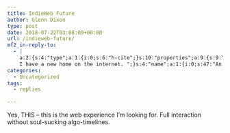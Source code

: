 ```yaml
---
title: IndieWeb Future
author: Glenn Dixon
type: post
date: 2018-07-22T03:08:09+00:00
url: /indieweb-future/
mf2_in-reply-to:
  - |
    a:2:{s:4:"type";a:1:{i:0;s:6:"h-cite";}s:10:"properties";a:9:{s:9:"published";a:1:{i:0;s:25:"2018-04-20T09:00:00-07:00";}s:7:"updated";a:1:{i:0;s:25:"2018-04-20T09:00:00-07:00";}s:7:"summary";a:1:{i:0;s:95:"https://aaronparecki.com/2018/04/20/46/indieweb-reader.jpg
    I have a new home on the internet. ";}s:4:"name";a:1:{i:0;s:47:"An IndieWeb reader: My new home on the internet";}s:3:"url";a:1:{i:0;s:82:"https://aaronparecki.com/2018/04/20/46/indieweb-reader-my-new-home-on-the-internet";}s:8:"category";a:4:{i:0;s:8:"indieweb";i:1;s:7:"monocle";i:2;s:6:"reader";i:3;s:8:"microsub";}s:11:"publication";a:1:{i:0;s:13:"Aaron Parecki";}s:8:"featured";a:1:{i:0;s:58:"https://aaronparecki.com/2018/04/20/46/indieweb-reader.jpg";}s:6:"author";a:3:{s:4:"name";s:13:"Aaron Parecki";s:3:"url";s:25:"https://aaronparecki.com/";s:5:"photo";s:43:"https://aaronparecki.com/images/profile.jpg";}}}
categories:
  - Uncategorized
tags:
  - replies

---
```

Yes, THIS &#8211; this is the web experience I&#8217;m looking for. Full interaction without soul-sucking algo-timelines.